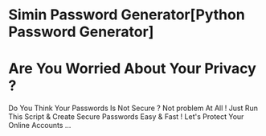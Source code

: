 # Simin Password Generator[Python Password Generator]

# Are You Worried About Your Privacy ? 

Do You Think Your Passwords Is Not Secure ? 
Not problem At All ! 
Just Run This Script &amp; Create Secure Passwords Easy &amp; Fast ! 
Let's Protect Your Online Accounts ...

